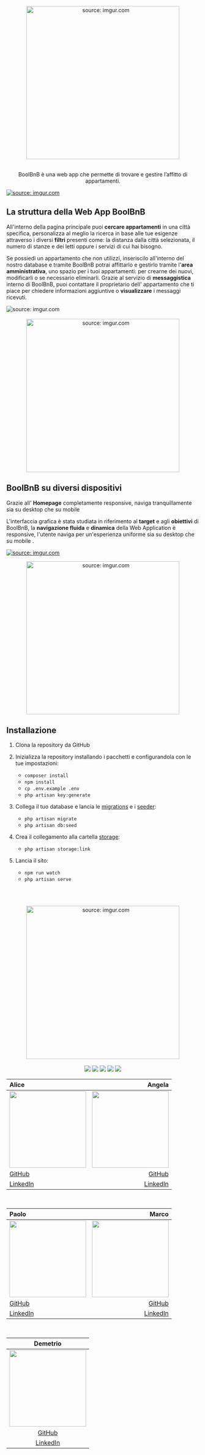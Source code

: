 <br>
<div align="center" href="https://imgur.com/xo4arsL">
	<img width="400"  src="https://i.imgur.com/xo4arsL.png"  title="source: imgur.com"/ >
</div>

<br>
<p align="center">BoolBnB è una web app che permette di trovare e gestire l’affitto di appartamenti. </p>

<a href="https://imgur.com/NBH2wn6"><img src="https://i.imgur.com/NBH2wn6.jpg" title="source: imgur.com" /></a>

## La struttura della Web App BoolBnB

All'interno della pagina principale puoi  **cercare appartamenti** in una città specifica, personalizza al meglio la ricerca in base alle tue esigenze attraverso i diversi **filtri** presenti come: la distanza dalla città selezionata, il numero di stanze e dei letti oppure i servizi di cui hai bisogno.

Se possiedi un appartamento che non utilizzi, inseriscilo all'interno del nostro database e tramite BoolBnB potrai affittarlo e gestirlo tramite l'**area amministrativa**, uno spazio per i tuoi appartamenti: per crearne dei nuovi, modificarli o se necessario eliminarli. 
Grazie al servizio di **messaggistica** interno di BoolBnB, puoi contattare il proprietario dell' appartamento che ti piace per chiedere informazioni aggiuntive o **visualizzare** i messaggi ricevuti.

<div href="https://imgur.com/yb6kscp"><img src="https://i.imgur.com/yb6kscp.jpg" title="source: imgur.com" /></div>

<br>

<div align="center" href="https://imgur.com/TMNeL4v"><img width="400" src="https://i.imgur.com/TMNeL4v.png" title="source: imgur.com" /></div>

##  BoolBnB su diversi dispositivi

Grazie all' **Homepage** completamente responsive, 
naviga tranquillamente sia su desktop che su mobile

L'interfaccia grafica è stata studiata in riferimento al **target** e agli **obiettivi** di BoolBnB, 
la **navigazione fluida** e **dinamica** della Web Application è responsive, l'utente naviga per un'esperienza uniforme sia su desktop che su mobile .

<a href="https://imgur.com/s9stxwl"><img src="https://i.imgur.com/s9stxwl.jpg" title="source: imgur.com" /></a>
  <br>
 <div align="center" href="https://imgur.com/NbtRPNN">
 <img width="400"  src="https://i.imgur.com/NbtRPNN.png" title="source: imgur.com" /></div>
  
  ## Installazione 
1. Clona la repository da GitHub 
2. Inizializza la repository installando i pacchetti e configurandola con le tue impostazioni:
    
    - `composer install` 
    - `npm install` 
	- `cp .env.example .env` 
	- `php artisan key:generate`
     
3. Collega il tuo database e lancia le [migrations](database/migrations) e i [seeder](database/seeds): 
	- `php artisan migrate`
	- `php artisan db:seed` 
4. Crea il collegamento alla cartella [storage](storage): 
	- `php artisan storage:link` 
5. Lancia il sito: 
	- `npm run watch` 
	- `php artisan serve`

<br><br>

<div align="center" href="https://imgur.com/aQQXQIB"><img width="400" src="https://i.imgur.com/aQQXQIB.png" title="source: imgur.com" /></div>
<br>
<div align="center">
    <img src="https://img.shields.io/badge/Laravel-FF2D20?style=for-the-badge&logo=laravel&logoColor=white">
    <img src="https://img.shields.io/badge/Vue.js-35495E?style=for-the-badge&logo=vue.js&logoColor=4FC08D">
    <img src="https://img.shields.io/badge/JavaScript-F7DF1E?style=for-the-badge&logo=javascript&logoColor=black">
    <img src="https://img.shields.io/badge/CSS-239120?&style=for-the-badge&logo=css3&logoColor=white">
    <img src="https://img.shields.io/badge/HTML-239120?style=for-the-badge&logo=html5&logoColor=white">

</div>



<div align="center">

|Alice|Angela|
|:----|-----:|
|<img src="https://i.imgur.com/omfijaQ.png" width="200">|<img src="https://i.imgur.com/ycgoxwC.png" width="200">|
|[GitHub](https://github.com/AliceColombari)|[GitHub](https://github.com/AngelaDeP)|
|[LinkedIn](https://www.linkedin.com/in/alice-colombari-00084b19a/)|[LinkedIn](https://www.linkedin.com/in/angela-de-pasquale-948730117/)|

<br>

|Paolo|Marco|
|:----|-----:|
|<img src="https://i.imgur.com/o4HNDGt.png" width="200">|<img src="https://i.imgur.com/H4GxUYf.png" width="200">|
|[GitHub](https://github.com/ImPaoloEliaX0)|[GitHub](https://github.com/MarcoSandri)|
|[LinkedIn](https://www.linkedin.com/in/paolo-elia-9aba511b3/)|[LinkedIn](https://www.linkedin.com/in/marco-sandri/)|

<br>

|Demetrio|
|:------:|
|<img src="https://i.imgur.com/AXeg2Fq.png" width="200">|
|[GitHub](https://github.com/Kensir01)|
|[LinkedIn](https://www.linkedin.com/in/turchettademetrio/)|

</div>
